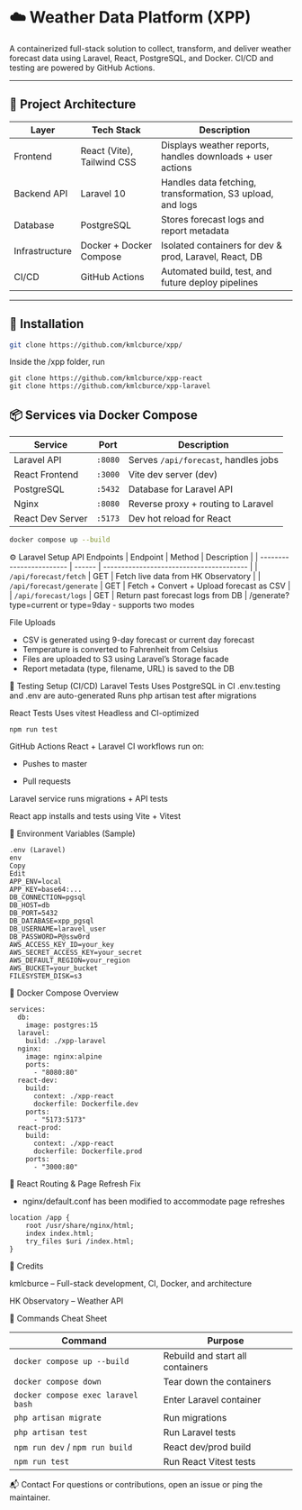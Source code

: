 # ☁️ Weather Data Platform (XPP)

A containerized full-stack solution to collect, transform, and deliver weather forecast data using Laravel, React, PostgreSQL, and Docker. CI/CD and testing are powered by GitHub Actions.

---

## 🚀 Project Architecture

| Layer        | Tech Stack                  | Description                                                 |
|--------------|-----------------------------|-------------------------------------------------------------|
| Frontend     | React (Vite), Tailwind CSS  | Displays weather reports, handles downloads + user actions |
| Backend API  | Laravel 10                  | Handles data fetching, transformation, S3 upload, and logs |
| Database     | PostgreSQL                  | Stores forecast logs and report metadata                   |
| Infrastructure | Docker + Docker Compose   | Isolated containers for dev & prod, Laravel, React, DB     |
| CI/CD        | GitHub Actions              | Automated build, test, and future deploy pipelines          |

---

## 🔨 Installation
```bash
git clone https://github.com/kmlcburce/xpp/
```
Inside the /xpp folder, run
```
git clone https://github.com/kmlcburce/xpp-react
git clone https://github.com/kmlcburce/xpp-laravel
```
## 📦 Services via Docker Compose

| Service         | Port   | Description                         |
|------------------|--------|-------------------------------------|
| Laravel API      | `:8080`| Serves `/api/forecast`, handles jobs|
| React Frontend   | `:3000`| Vite dev server (dev)               |
| PostgreSQL       | `:5432`| Database for Laravel API            |
| Nginx            | `:8080`| Reverse proxy + routing to Laravel  |
| React Dev Server | `:5173`| Dev hot reload for React            |

```bash
docker compose up --build
```
⚙️ Laravel Setup
API Endpoints
| Endpoint                 | Method | Description                              |
| ------------------------ | ------ | ---------------------------------------- |
| `/api/forecast/fetch`    | GET    | Fetch live data from HK Observatory      |
| `/api/forecast/generate` | GET    | Fetch + Convert + Upload forecast as CSV |
| `/api/forecast/logs`     | GET    | Return past forecast logs from DB        |
/generate?type=current or type=9day - supports two modes

File Uploads
- CSV is generated using 9-day forecast or current day forecast
- Temperature is converted to Fahrenheit from Celsius 
- Files are uploaded to S3 using Laravel’s Storage facade
- Report metadata (type, filename, URL) is saved to the DB

🧪 Testing Setup (CI/CD)
Laravel Tests
Uses PostgreSQL in CI
.env.testing and .env are auto-generated
Runs php artisan test after migrations

React Tests
Uses vitest
Headless and CI-optimized

```
npm run test
```

GitHub Actions
React + Laravel CI workflows run on:

- Pushes to master

- Pull requests

Laravel service runs migrations + API tests

React app installs and tests using Vite + Vitest

🧊 Environment Variables (Sample)
```
.env (Laravel)
env
Copy
Edit
APP_ENV=local
APP_KEY=base64:...
DB_CONNECTION=pgsql
DB_HOST=db
DB_PORT=5432
DB_DATABASE=xpp_pgsql
DB_USERNAME=laravel_user
DB_PASSWORD=P@ssw0rd
AWS_ACCESS_KEY_ID=your_key
AWS_SECRET_ACCESS_KEY=your_secret
AWS_DEFAULT_REGION=your_region
AWS_BUCKET=your_bucket
FILESYSTEM_DISK=s3
```
🐳 Docker Compose Overview
```
services:
  db:
    image: postgres:15
  laravel:
    build: ./xpp-laravel
  nginx:
    image: nginx:alpine
    ports:
      - "8080:80"
  react-dev:
    build:
      context: ./xpp-react
      dockerfile: Dockerfile.dev
    ports:
      - "5173:5173"
  react-prod:
    build:
      context: ./xpp-react
      dockerfile: Dockerfile.prod
    ports:
      - "3000:80"
```
🔁 React Routing & Page Refresh Fix
- nginx/default.conf has been modified to accommodate page refreshes
```
location /app {
    root /usr/share/nginx/html;
    index index.html;
    try_files $uri /index.html;
}
```
🧠 Credits

kmlcburce – Full-stack development, CI, Docker, and architecture

HK Observatory – Weather API

🧰 Commands Cheat Sheet

| Command                            | Purpose                          |
| ---------------------------------- | -------------------------------- |
| `docker compose up --build`        | Rebuild and start all containers |
| `docker compose down`              | Tear down the containers         |
| `docker compose exec laravel bash` | Enter Laravel container          |
| `php artisan migrate`              | Run migrations                   |
| `php artisan test`                 | Run Laravel tests                |
| `npm run dev` / `npm run build`    | React dev/prod build             |
| `npm run test`                     | Run React Vitest tests           |

📬 Contact
For questions or contributions, open an issue or ping the maintainer.
